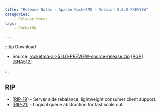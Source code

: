 ```yaml
---
title: "Release Notes - Apache RocketMQ - Version 5.0.0-PREVIEW"
categories:
    - Release_Notes
tags:
    - RocketMQ

---
```

:::tip Download
* Source: [rocketmq-all-5.0.0-PREVIEW-source-release.zip](https://archive.apache.org/dist/rocketmq/5.0.0-PREVIEW/rocketmq-all-5.0.0-PREVIEW-source-release.zip) [[PGP](https://archive.apache.org/dist/rocketmq/5.0.0-PREVIEW/rocketmq-all-5.0.0-PREVIEW-source-release.zip.asc)] [[SHA512](https://archive.apache.org/dist/rocketmq/5.0.0-PREVIEW/rocketmq-all-5.0.0-PREVIEW-source-release.zip.sha512)]

:::
<!--truncate-->

## RIP
<ul>
<li>[<a href='https://github.com/apache/rocketmq/wiki/%5BRIP-19%5D-Server-side-rebalance,--lightweight-consumer-client-support'>RIP-19</a>] -  Server side rebalance, lightweight consumer client support.
</li>
<li>[<a href='https://github.com/apache/rocketmq/wiki/RIP-21-logical-queue-abstraction-for-fast-scale-out'>RIP-21</a>] -  Logical queue abstraction for fast scale out.
</li>
</ul>